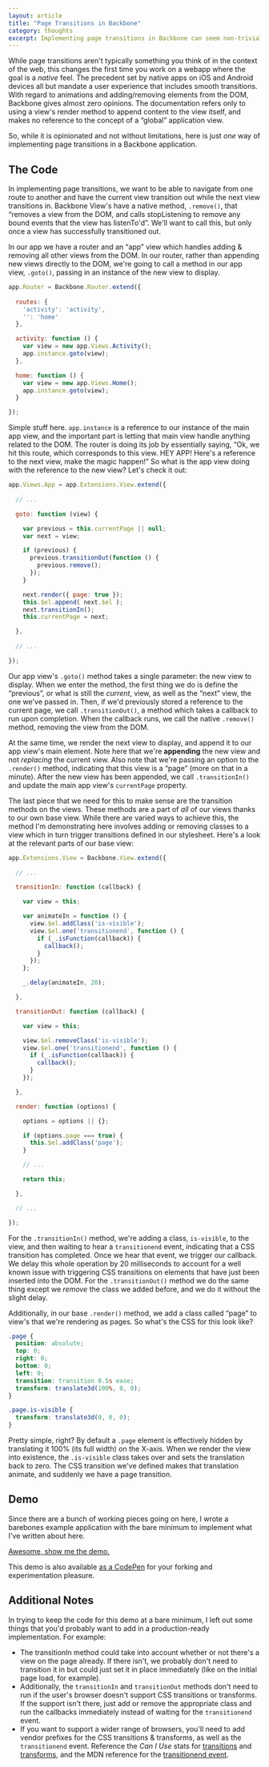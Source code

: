 ```yaml
---
layout: article
title: "Page Transitions in Backbone"
category: thoughts
excerpt: Implementing page transitions in Backbone can seem non-trivial given the overall lack of opinion that Backbone provides. Here's an opinionated way to implement transitions by adding/removing CSS classes and leveraging CSS transitions.
---
```

While page transitions aren't typically something you think of in the context of the web, this changes the first time you work on a webapp where the goal is a *native* feel. The precedent set by native apps on iOS and Android devices all but mandate a user experience that includes smooth transitions. With regard to animations and adding/removing elements from the DOM, Backbone gives almost zero opinions. The documentation refers only to using a view's render method to append content to the view itself, and makes no reference to the concept of a “global” application view.

So, while it is opinionated and not without limitations, here is just *one* way of implementing page transitions in a Backbone application.

## The Code

In implementing page transitions, we want to be able to navigate from one route to another and have the current view transition out while the next view transitions in. Backbone View's have a native method, ```.remove()```, that “removes a view from the DOM, and calls stopListening to remove any bound events that the view has listenTo'd”. We'll want to call this, but only once a view has successfully transitioned out. 

In our app we have a router and an “app” view which handles adding & removing all other views from the DOM. In our router, rather than appending new views directly to the DOM, we're going to call a method in our app view, ```.goto()```, passing in an instance of the new view to display.

```js
app.Router = Backbone.Router.extend({
  
  routes: {
    'activity': 'activity',
    '': 'home'
  },

  activity: function () {
    var view = new app.Views.Activity();
    app.instance.goto(view);
  },

  home: function () {
    var view = new app.Views.Home();
    app.instance.goto(view);
  }

});
```

Simple stuff here. ```app.instance``` is a reference to our instance of the main app view, and the important part is letting that main view handle anything related to the DOM. The router is doing its job by essentially saying, “Ok, we hit this route, which corresponds to this view. HEY APP! Here's a reference to the next view, make the magic happen!” So what is the app view doing with the reference to the new view? Let's check it out:

```js
app.Views.App = app.Extensions.View.extend({
  
  // ...

  goto: function (view) {

    var previous = this.currentPage || null;
    var next = view;

    if (previous) {
      previous.transitionOut(function () {
        previous.remove();
      });
    }

    next.render({ page: true });
    this.$el.append( next.$el );
    next.transitionIn();
    this.currentPage = next;

  },
  
  // ...  

});
```

Our app view's ```.goto()``` method takes a single parameter: the new view to display. When we enter the method, the first thing we do is define the “previous”, or what is still the *current*, view, as well as the “next” view, the one we've passed in. Then, if we'd previously stored a reference to the current page, we call ```.transitionOut()```, a method which takes a callback to run upon completion. When the callback runs, we call the native ```.remove()``` method, removing the view from the DOM.

At the same time, we render the next view to display, and append it to our app view's main element. Note here that we're **appending** the new view and not *replacing* the current view. Also note that we're passing an option to the ```.render()``` method, indicating that this view is a “page” (more on that in a minute). After the new view has been appended, we call ```.transitionIn()``` and update the main app view's ```currentPage``` property.

The last piece that we need for this to make sense are the transition methods on the views. These methods are a part of *all* of our views thanks to our own base view. While there are varied ways to achieve this, the method I'm demonstrating here involves adding or removing classes to a view which in turn trigger transitions defined in our stylesheet. Here's a look at the relevant parts of our base view:

```js
app.Extensions.View = Backbone.View.extend({
  
  // ...

  transitionIn: function (callback) {

    var view = this;

    var animateIn = function () {
      view.$el.addClass('is-visible');
      view.$el.one('transitionend', function () {
        if (_.isFunction(callback)) {
          callback();
        }
      });
    };

    _.delay(animateIn, 20);

  },

  transitionOut: function (callback) {

    var view = this;

    view.$el.removeClass('is-visible');
    view.$el.one('transitionend', function () {
      if (_.isFunction(callback)) {
        callback();
      }
    });

  },

  render: function (options) {

    options = options || {};

    if (options.page === true) {
      this.$el.addClass('page');
    }

    // ...

    return this;

  },

  // ...

});
```

For the ```.transitionIn()``` method, we're adding a class, ```is-visible```, to the view, and then waiting to hear a ```transitionend``` event, indicating that a CSS transition has completed. Once we hear that event, we trigger our callback. We delay this whole operation by 20 milliseconds to account for a well known issue with triggering CSS transitions on elements that have just been inserted into the DOM. For the ```.transitionOut()``` method we do the same thing except we *remove* the class we added before, and we do it without the slight delay.

Additionally, in our base ```.render()``` method, we add a class called “page” to view's that we're rendering as pages. So what's the CSS for this look like?

```css
.page {
  position: absolute;
  top: 0;
  right: 0;
  bottom: 0;
  left: 0;
  transition: transition 0.5s ease;
  transform: translate3d(100%, 0, 0);
}

.page.is-visible {
  transform: translate3d(0, 0, 0);
}
```

Pretty simple, right? By default a ```.page``` element is effectively hidden by translating it 100% (its full width) on the X-axis. When we render the view into existence, the ```.is-visible``` class takes over and sets the translation back to zero. The CSS transition we've defined makes that translation animate, and suddenly we have a page transition.

## Demo

Since there are a bunch of working pieces going on here, I wrote a barebones example application with the bare minimum to implement what I've written about here.

[Awesome, show me the demo.](/labs/backbone-page-transitions)

This demo is also available [as a CodePen](http://codepen.io/mikefowler/pen/Aiyfj) for your forking and experimentation pleasure.

## Additional Notes

In trying to keep the code for this demo at a bare minimum, I left out some things that you'd probably want to add in a production-ready implementation. For example:

* The transitionIn method could take into account whether or not there's a view on the page already. If there isn't, we probably don't need to transition it in but could just set it in place immediately (like on the initial page load, for example).
* Additionally, the ```transitionIn``` and ```transitionOut``` methods don't need to run if the user's browser doesn't support CSS transitions or transforms. If the support isn't there, just add or remove the appropriate class and run the callbacks immediately instead of waiting for the ```transitionend``` event.
* If you want to support a wider range of browsers, you'll need to add vendor prefixes for the CSS transitions & transforms, as well as the ```transitionend``` event. Reference the *Can I Use* stats for [transitions](http://caniuse.com/#search=transition) and [transforms](http://caniuse.com/#search=transform), and the MDN reference for the [transitionend event](https://developer.mozilla.org/en-US/docs/Web/Reference/Events/transitionend).
